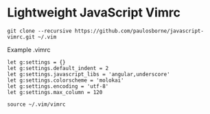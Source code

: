 # Lightweight JavaScript Vimrc

```
git clone --recursive https://github.com/paulosborne/javascript-vimrc.git ~/.vim
```
Example .vimrc
```
let g:settings = {}
let g:settings.default_indent = 2
let g:settings.javascript_libs = 'angular,underscore'
let g:settings.colorscheme = 'molokai'
let g:settings.encoding = 'utf-8'
let g:settings.max_column = 120

source ~/.vim/vimrc
```
